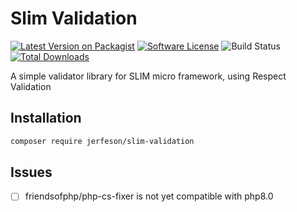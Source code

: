 # Slim Validation

[![Latest Version on Packagist](https://img.shields.io/github/v/release/jerfeson/slim-validation.svg)](https://img.shields.io/github/v/release/jerfeson/slim-validation)
[![Software License](https://img.shields.io/badge/license-MIT-brightgreen.svg)](LICENSE.md)
![Build Status](https://github.com/jerfeson/slim-validation/workflows/build/badge.svg)
[![Total Downloads](https://img.shields.io/packagist/dt/jerfeson/slim-validation.svg)](https://img.shields.io/github/downloads/jerfeson/slim-validation/total)

A simple validator library for SLIM micro framework, using Respect Validation

## Installation

```bash
composer require jerfeson/slim-validation
```

## Issues

- [ ] friendsofphp/php-cs-fixer is not yet compatible with php8.0


